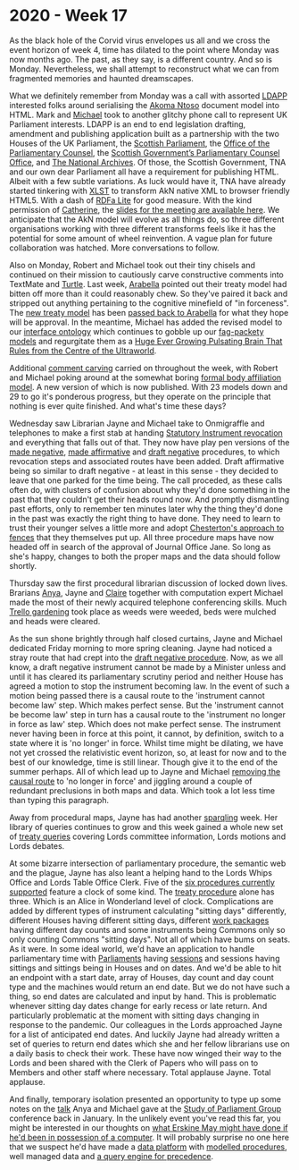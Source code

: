 # 2020 - Week 17

As the black hole of the Corvid virus envelopes us all and we cross the event horizon of week 4, time has dilated to the point where Monday was now months ago. The past, as they say, is a different country. And so is Monday. Nevertheless, we shall attempt to reconstruct what we can from fragmented memories and haunted dreamscapes.

What we definitely remember from Monday was a call with assorted [LDAPP](http://www.legislation.gov.uk/projects/drafting-tool) interested folks around serialising the [Akoma Ntoso](http://www.akomantoso.org/) document model into HTML. Mark and [Michael](https://twitter.com/fantasticlife) took to another glitchy phone call to represent UK Parliament interests. LDAPP is an end to end legislation drafting, amendment and publishing application built as a partnership with the two Houses of the UK Parliament, the [Scottish Parliament](https://www.parliament.scot/), the [Office of the Parliamentary Counsel](https://www.gov.uk/government/organisations/office-of-the-parliamentary-counsel/about), the [Scottish Government’s Parliamentary Counsel Office](https://www.gov.scot/about/how-government-is-run/directorates/parliamentary-counsel-office/), and [The National Archives](https://www.nationalarchives.gov.uk/). Of those, the Scottish Government, TNA and our own dear Parliament all have a requirement for publishing HTML. Albeit with a few subtle variations. As luck would have it, TNA have already started tinkering with [XLST](https://en.wikipedia.org/wiki/XSLT) to transform AkN native XML to browser friendly HTML5. With a dash of [RDFa Lite](https://www.w3.org/TR/rdfa-lite/) for good measure. With the kind permission of [Catherine](https://twitter.com/CathTabone), the [slides for the meeting are available here](https://docs.google.com/presentation/d/1CV9tcQcbeiVktufq5If3FL-xfoXjxbRBfOG7iFFa-Fc/edit). We anticipate that the AkN model will evolve as all things do, so three different organisations working with three different transforms feels like it has the potential for some amount of wheel reinvention. A vague plan for future collaboration was hatched. More conversations to follow.

Also on Monday, Robert and Michael took out their tiny chisels and continued on their mission to cautiously carve constructive comments into TextMate and [Turtle](https://en.wikipedia.org/wiki/Turtle_(syntax)). Last week, [Arabella](https://twitter.com/Arabella_Law) pointed out their treaty model had bitten off more than it could reasonably chew. So they've paired it back and stripped out anything pertaining to the cognitive minefield  of "in forceness". The [new treaty model](https://ukparliament.github.io/ontologies/treaty/treaty-ontology.html) has been [passed back to Arabella](https://trello.com/c/bsrYW8AR/106-complete-treaty-ontology-rewrite) for what they hope will be approval. In the meantime, Michael has added the revised model to our [interface ontology](https://ukparliament.github.io/ontologies/interface/interface.html) which continues to gobble up our [fag-packety models](http://smethur.st/posts/176135865) and regurgitate them as a [Huge Ever Growing Pulsating Brain That Rules from the Centre of the Ultraworld](https://api.parliament.uk/webvowl/#opts=sidebar=0;doc=0;mode_compact=true;mode_colorExt=false;#iri=https://ukparliament.github.io/ontologies/interface/interface.ttl).

Additional [comment carving](https://trello.com/c/fHL7DD9Q/103-comment-blitz-interface-classes) carried on throughout the week, with Robert and Michael poking around at the somewhat boring [formal body affiliation model](https://ukparliament.github.io/ontologies/formal-body-affiliation/formal-body-affiliation-ontology.html). A new version of which is now published. With 23 models down and 29 to go it's ponderous progress, but they operate on the principle that nothing is ever quite finished. And what's time these days?

Wednesday saw Librarian Jayne and Michael take to Onmigraffle and telephones to make a first stab at handing [Statutory Instrument revocation](https://trello.com/c/KWbc8Etq/75-revoked-sis-committee-consideration) and everything that falls out of that. They now have play pen versions of the [made negative](https://github.com/ukparliament/ontologies/blob/master/procedure/flowcharts/sis/play-pen/made-negative.pdf), [made affirmative](https://github.com/ukparliament/ontologies/blob/master/procedure/flowcharts/sis/play-pen/made-affirmative.pdf) and [draft negative](https://github.com/ukparliament/ontologies/blob/master/procedure/flowcharts/sis/play-pen/draft-negative.pdf) procedures, to which revocation steps and associated routes have been added. Draft affirmative being so similar to draft negative - at least in this sense - they decided to leave that one parked for the time being. The call proceded, as these calls often do, with clusters of confusion about why they'd done something in the past that they couldn't get their heads round now. And promptly dismantling past efforts, only to remember ten minutes later why the thing they'd done in the past was exactly the right thing to have done. They need to learn to trust their younger selves a little more and adopt [Chesterton's approach to fences](https://en.wikipedia.org/wiki/G._K._Chesterton#Chesterton's_fence) that they themselves put up. All three procedure maps have now headed off in search of the approval of Journal Office Jane. So long as she's happy, changes to both the proper maps and the data should follow shortly.

Thursday saw the first procedural librarian discussion of locked down lives. Brarians [Anya](https://twitter.com/bitten_), Jayne and [Claire](https://twitter.com/tinysprite) together with computation expert Michael made the most of their newly acquired telephone conferencing skills. Much [Trello gardening](https://trello.com/b/HRIwjNQD/parliament-procedure) took place as weeds were weeded, beds were mulched and heads were cleared. 

As the sun shone brightly through half closed curtains, Jayne and Michael dedicated Friday morning to more spring cleaning. Jayne had noticed a stray route that had crept into the [draft negative procedure](https://ukparliament.github.io/ontologies/procedure/flowcharts/sis/draft-negative.pdf). Now, as we all know, a draft negative instrument cannot be made by a Minister unless and until it has cleared its parliamentary scrutiny period and neither House has agreed a motion to stop the instrument becoming law. In the event of such a motion being passed there is a causal route to the 'instrument cannot become law' step. Which makes perfect sense. But the 'instrument cannot be become law' step in turn has a causal route to the 'instrument no longer in force as law' step. Which does not make perfect sense. The instrument never having been in force at this point, it cannot, by definition, switch to a state where it is 'no longer' in force. Whilst time might be dilating, we have not yet crossed the relativistic event horizon, so, at least for now and to the best of our knowledge, time is still linear. Though give it to the end of the summer perhaps. All of which lead up to Jayne and Michael [removing the causal route](https://trello.com/c/DHoajcVl/109-draft-negative-no-longer-in-force) to 'no longer in force' and jiggling around a couple of redundant preclusions in both maps and data. Which took a lot less time than typing this paragraph.

Away from procedural maps, Jayne has had another [sparqling](https://en.wikipedia.org/wiki/SPARQL) week. Her library of queries continues to grow and this week gained a whole new set of [treaty queries](https://ukparliament.github.io/ontologies/procedure/meta/queries/treaties/) covering Lords committee information, Lords motions and Lords debates.

At some bizarre intersection of parliamentary procedure, the semantic web and the plague, Jayne has also leant a helping hand to the Lords Whips Office and Lords Table Office Clerk. Five of the [six procedures currently supported](https://ukparliament.github.io/ontologies/procedure/procedure-ontology.html#maps) feature a clock of some kind. The [treaty procedure](https://ukparliament.github.io/ontologies/procedure/flowcharts/crag-treaties/crag-treaties.pdf) alone has three. Which is an Alice in Wonderland level of clock. Complications are added by different types of instrument calculating "sitting days" differently, different Houses having different sitting days, different [work packages](https://ukparliament.github.io/ontologies/procedure/procedure-ontology.html#d4e259) having different day counts and some instruments being Commons only so only counting Commons "sitting days". Not all of which have bums on seats. As it were. In some ideal world, we'd have an application to handle parliamentary time with [Parliaments](https://ukparliament.github.io/ontologies/time-period/time-period-ontology.html#d4e91) having [sessions](https://ukparliament.github.io/ontologies/time-period/time-period-ontology.html#d4e144) and sessions having sittings and sittings being in Houses and on dates. And we'd be able to hit an endpoint with a start date, array of Houses, day count and day count type and the machines would return an end date. But we do not have such a thing, so end dates are calculated and input by hand. This is problematic whenever sitting day dates change for early recess or late return. And particularly problematic at the moment with sitting days changing in response to the pandemic. Our colleagues in the Lords approached Jayne for a list of anticipated end dates. And luckily Jayne had already written a set of queries to return end dates which she and her fellow librarians use on a daily basis to check their work. These have now winged their way to the Lords and been shared with the Clerk of Papers who will pass on to Members and other staff where necessary. Total applause Jayne. Total applause.

And finally, temporary isolation presented an opportunity to type up some notes on the [talk](https://www.slideshare.net/UKParliData/what-would-erskine-may-do) Anya and Michael gave at the [Study of Parliament Group](http://www.studyofparliament.org.uk/) conference back in January. In the unlikely event you've read this far, you might be interested in our thoughts on [what Erskine May might have done if he'd been in possession of a computer](http://smethur.st/posts/176135870). It will probably surprise no one here that we suspect he'd have made a [data platform](https://api.parliament.uk/) with [modelled procedures](https://ukparliament.github.io/ontologies/procedure/procedure-ontology.html), well managed data and [a query engine for precedence](https://ukparliament.github.io/ontologies/procedure/meta/queries/). 